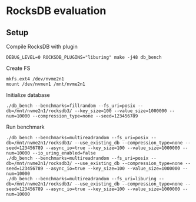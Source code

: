 # RocksDB evaluation

## Setup

Compile RocksDB with plugin

    DEBUG_LEVEL=0 ROCKSDB_PLUGINS="liburing" make -j48 db_bench

Create FS

    mkfs.ext4 /dev/nvme2n1
    mount /dev/nvmen1 /mnt/nvme2n1

Initialize database

    ./db_bench --benchmarks=fillrandom --fs_uri=posix --db=/mnt/nvme2n1/rocksdb3/ --key_size=100 --value_size=1000000 --num=10000 --compression_type=none --seed=123456789

Run benchmark

    ./db_bench --benchmarks=multireadrandom --fs_uri=posix --db=/mnt/nvme2n1/rocksdb3/ --use_existing_db --compression_type=none --seed=123456789 --async_io=true --key_size=100 --value_size=1000000 --num=10000 --io_uring_enabled=false
    ./db_bench --benchmarks=multireadrandom --fs_uri=posix --db=/mnt/nvme2n1/rocksdb3/ --use_existing_db --compression_type=none --seed=123456789 --async_io=true --key_size=100 --value_size=1000000 --num=10000
    ./db_bench --benchmarks=multireadrandom --fs_uri=liburing --db=/mnt/nvme2n1/rocksdb3/ --use_existing_db --compression_type=none --seed=123456789 --async_io=true --key_size=100 --value_size=1000000 --num=10000

